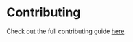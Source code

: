# Contributing

Check out the full contributing guide [here](https://alttester.com/docs/sdk/latest/pages/contributing.html).
